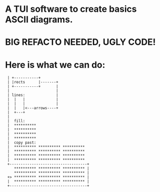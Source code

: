  # A TUI software to create basics ASCII diagrams.
 # BIG REFACTO NEEDED, UGLY CODE!
 # Here is what we can do:
```
 | +-----------+
 | |rects      |-------+
 | +-----------+       |
 |                     |
 | lines:              |
 |  |   |              |
 |  |   |              |
 |  |   |<---arrows----+
 |  +---+
 |
 |  fill:
 |  **********
 |  **********
 |  **********
 |  **********
 |  copy past:
 |  ********** ********** **********
 |  ********** ********** **********
 |  ********** ********** **********
 |  ********** ********** **********
 +-----------------------------------+
    ********** ********** ********** |
    ********** ********** ********** |
 +> ********** ********** ********** |
 |  ********** ********** ********** |
 +-----------------------------------+
 ```
